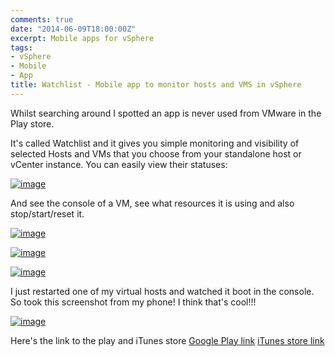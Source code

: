```yaml
---
comments: true
date: "2014-06-09T18:00:00Z"
excerpt: Mobile apps for vSphere
tags:
- vSphere
- Mobile
- App
title: Watchlist - Mobile app to monitor hosts and VMS in vSphere
---
```

Whilst searching around I spotted an app is never used from VMware in the Play store.

It's called Watchlist and it gives you simple monitoring and visibility of selected Hosts and VMs that you choose from your standalone host or vCenter instance.
You can easily view their statuses:


<a href="https://chrisneale.files.wordpress.com/2014/06/wpid-wp-1402352316111.png"><img title="wp-1402352316111" class="alignnone size-full" alt="image" src="https://chrisneale.files.wordpress.com/2014/06/wpid-wp-1402352316111.png" /></a>



And see the console of a VM, see what resources it is using and also stop/start/reset it.


<a href="https://chrisneale.files.wordpress.com/2014/06/wpid-wp-1402352410799.png"><img title="wp-1402352410799" class="alignleft size-full" alt="image" src="https://chrisneale.files.wordpress.com/2014/06/wpid-wp-1402352410799.png" /></a>



<a href="https://chrisneale.files.wordpress.com/2014/06/wpid-wp-1402352415574.png"><img title="wp-1402352415574" class="alignnone size-full" alt="image" src="https://chrisneale.files.wordpress.com/2014/06/wpid-wp-1402352415574.png" /></a>



<a href="https://chrisneale.files.wordpress.com/2014/06/wpid-wp-1402352419258.png"><img title="wp-1402352419258" class="alignnone size-full" alt="image" src="https://chrisneale.files.wordpress.com/2014/06/wpid-wp-1402352419258.png" /></a>


I just restarted one of my virtual hosts and watched it boot in the console. So took this screenshot from my phone! 
I think that's cool!!!


<a href="https://chrisneale.files.wordpress.com/2014/06/wpid-wp-1402352601034.png"><img title="wp-1402352601034" class="alignnone size-full" alt="image" src="https://chrisneale.files.wordpress.com/2014/06/wpid-wp-1402352601034.png" /></a>


Here's the link to the play and iTunes store
<a href="https://play.google.com/store/apps/details?id=com.vmware.beacon">Google Play link</a>
<a href="https://itunes.apple.com/us/app/vmware-vsphere-mobile-watchlist/id792869677?ls=1&amp;mt=8">iTunes store link</a>
